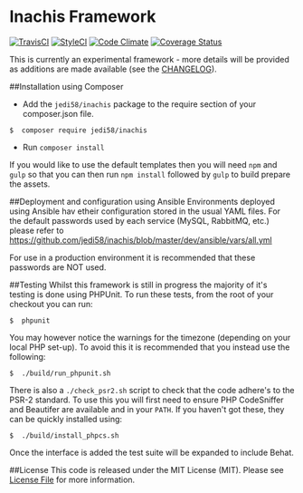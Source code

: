 Inachis Framework
=======

[![TravisCI](https://travis-ci.org/jedi58/inachis.svg?branch=master)](https://travis-ci.org/jedi58/inachis)
[![StyleCI](https://styleci.io/repos/12222371/shield)](https://styleci.io/repos/12222371)
[![Code Climate](https://codeclimate.com/github/jedi58/inachis/badges/gpa.svg)](https://codeclimate.com/github/jedi58/inachis)
[![Coverage Status](https://coveralls.io/repos/github/jedi58/inachis/badge.svg?branch=master)](https://coveralls.io/github/jedi58/inachis?branch=master)

This is currently an experimental framework - more details will be provided as additions are made available (see the [CHANGELOG](CHANGELOG.md)).

##Installation using Composer
- Add the `jedi58/inachis` package to the require section of your composer.json file.
```{r, engine='bash', composer_install}
$  composer require jedi58/inachis
```
- Run `composer install`
 
If you would like to use the default templates then you will need `npm` and `gulp` so that you can then run `npm install` followed by `gulp` to build prepare the assets.


##Deployment and configuration using Ansible
Environments deployed using Ansible hav etheir configuration stored in the usual YAML files. For the default passwords used by each service (MySQL, RabbitMQ, etc.) please refer to https://github.com/jedi58/inachis/blob/master/dev/ansible/vars/all.yml

For use in a production environment it is recommended that these passwords are NOT used.


##Testing
Whilst this framework is still in progress the majority of it's testing is done using PHPUnit. To run these tests, from the root of your checkout you can run:

```{r, engine='bash'}
$  phpunit
```

You may however notice the warnings for the timezone (depending on your local PHP set-up). To avoid this it is recommended that you instead use the following:

```{r, engine='bash'}
$  ./build/run_phpunit.sh
```

There is also a `./check_psr2.sh` script to check that the code adhere's to the PSR-2 standard. To use this you will first need to ensure PHP CodeSniffer and Beautifer are available and in your `PATH`. If you haven't got these, they can be quickly installed using:

```{r, engine='bash'}
$  ./build/install_phpcs.sh
```

Once the interface is added the test suite will be expanded to include Behat.


##License
This code is released under the MIT License (MIT). Please see [License File](https://github.com/jedi58/inachis/blob/master/LICENSE) for more information. 
